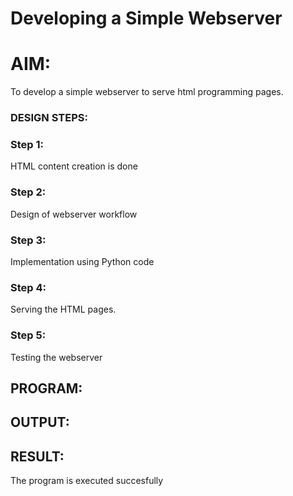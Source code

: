 # Developing a Simple Webserver

# AIM:

To develop a simple webserver to serve html programming pages.

### DESIGN STEPS:

### Step 1:

HTML content creation is done

### Step 2:

Design of webserver workflow

### Step 3:

Implementation using Python code

### Step 4:

Serving the HTML pages.

### Step 5:

Testing the webserver

## PROGRAM:

## OUTPUT:

## RESULT:
The program is executed succesfully
